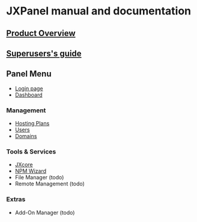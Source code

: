 
# JXPanel manual and documentation

## [Product Overview](overview.markdown)


## [Superusers's guide](admin_index.markdown)


## Panel Menu
* [Login page](loginpage.markdown)
* [Dashboard](dashboard.markdown)

### Management
* [Hosting Plans](hostingp.markdown)
* [Users](users.markdown)
* [Domains](domains.markdown)

### Tools & Services
* [JXcore](jxcore_index.markdown)
* [NPM Wizard](npmw.markdown)
* File Manager &#40;todo&#41;
* Remote Management &#40;todo&#41;

### Extras
* Add-On Manager &#40;todo&#41;


